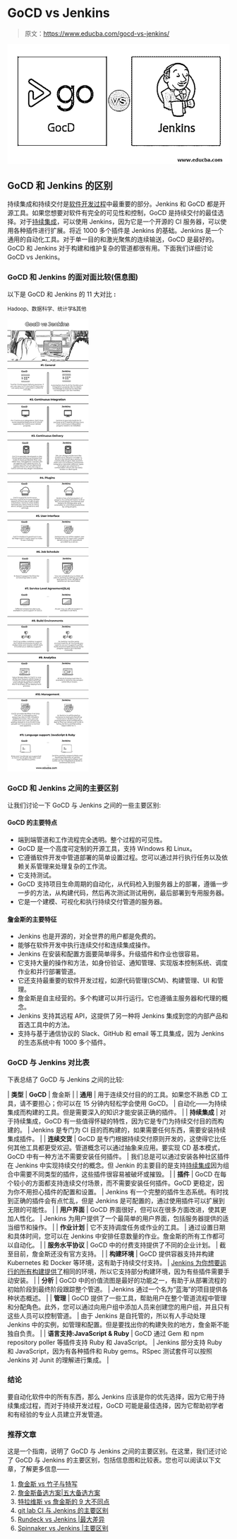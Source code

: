 # GoCD vs Jenkins

> 原文：<https://www.educba.com/gocd-vs-jenkins/>

![GoCD vs Jenkins](img/a9357a78f043e53264b20c10edf30651.png)



## GoCD 和 Jenkins 的区别

持续集成和持续交付是[软件开发过程](https://www.educba.com/what-is-software-development/)中最重要的部分。Jenkins 和 GoCD 都是开源工具。如果您想要对软件有完全的可见性和控制，GoCD 是持续交付的最佳选择。对于[持续集成](https://www.educba.com/continuous-integration-tools/)，可以使用 Jenkins，因为它是一个开源的 CI 服务器，可以使用各种插件进行扩展。将近 1000 多个插件是 Jenkins 的基础。Jenkins 是一个通用的自动化工具。对于单一目的和激光聚焦的连续输送，GoCD 是最好的。GoCD 和 Jenkins 对于构建和维护复杂的管道都很有用。下面我们详细讨论 GoCD vs Jenkins。

### GoCD 和 Jenkins 的面对面比较(信息图)

以下是 GoCD 和 Jenkins 的 11 大对比 **:**

<small>Hadoop、数据科学、统计学&其他</small>

![GocD-vs-Jenkins-info](img/18fff58df4cb37106776313327904777.png)



### GoCD 和 Jenkins 之间的主要区别

让我们讨论一下 GoCD 与 Jenkins 之间的一些主要区别:

#### GoCD 的主要特点

*   端到端管道和工作流程完全透明。整个过程的可见性。
*   GoCD 是一个高度可定制的开源工具，支持 Windows 和 Linux。
*   它遵循软件开发中管道部署的简单设置过程。您可以通过并行执行任务以及依赖关系管理来处理复杂的工作流。
*   它支持测试。
*   GoCD 支持项目生命周期的自动化，从代码检入到服务器上的部署，遵循一步一步的方法，从构建代码，然后再次测试测试用例，最后部署到专用服务器。
*   它是一个建模、可视化和执行持续交付管道的服务器。

#### 詹金斯的主要特征

*   Jenkins 也是开源的，对全世界的用户都是免费的。
*   能够在软件开发中执行连续交付和连续集成操作。
*   Jenkins 在安装和配置方面要简单得多。升级插件和作业也很容易。
*   它支持大量的操作和方法，如身份验证、通知管理、实现版本控制系统、调度作业和并行部署管道。
*   它还支持最重要的软件开发过程，如源代码管理(SCM)、构建管理、UI 和管理。
*   詹金斯是自主经营的。多个构建可以并行运行。它也遵循主服务器和代理的概念。
*   Jenkins 支持其远程 API，这提供了另一种将 Jenkins 集成到您的内部产品和首选工具中的方法。
*   支持与基于通信协议的 Slack、GitHub 和 email 等工具集成，因为 Jenkins 的生态系统中有 1000 多个插件。

### GoCD 与 Jenkins 对比表

下表总结了 GoCD 与 Jenkins 之间的比较:

| **类型** | **GoCD** | 詹金斯 |
| **通用** | 用于连续交付目的的工具。如果您不熟悉 CD 工具，请不要担心；你可以在 15 分钟内轻松学会使用 GoCD。 | 自动化——为持续集成而构建的工具。但是需要深入的知识才能安装正确的插件。 |
| **持续集成** | 对于持续集成，GoCD 有一些值得怀疑的特性，因为它是专门为持续交付目的而构建的。 | Jenkins 是专门为 CI 目的而构建的，如果需要任何东西，需要安装持续集成插件。 |
| **连续交货** | GoCD 是专门根据持续交付原则开发的，这使得它比任何其他工具都更受欢迎。管道概念可以通过抽象来应用。要实现 CD 基本模式，GoCD 中有一种方法不需要安装任何插件。 | 我们总是可以通过安装各种社区插件在 Jenkins 中实现持续交付的概念。但 Jenkin 的主要目的是支持[持续集成](https://www.educba.com/what-is-continuous-integration/)因为组合中需要不同类型的插件，这些插件很容易被破坏或摧毁。 |
| **插件** | GoCD 在每个较小的方面都支持连续交付场景，而不需要安装任何插件。GoCD 更稳定，因为你不用担心插件的配置和设置。 | Jenkins 有一个完整的插件生态系统。有时找到正确的插件会有点忙乱，但是 Jenkins 是可配置的，通过使用插件可以扩展到无限的可能性。 |
| **用户界面** | GoCD 界面很好，但可以在很多方面改进，使其更加人性化。 | Jenkins 为用户提供了一个最简单的用户界面，包括服务器提供的适当细节和操作。 |
| **作业计划** | 它不支持调度任务或作业的工具。 | 通过设置日期和具体时间，您可以在 Jenkins 中安排任意数量的作业。詹金斯的所有工作都可以自动化。 |
| **服务水平协议** | GoCD 中的付费支持提供了不同的企业计划。 | 截至目前，詹金斯还没有官方支持。 |
| **构建环境** | GoCD 提供容器支持并构建 Kubernetes 和 Docker 等环境，这有助于持续交付支持。 | [Jenkins 为你想要运行的所有构建提供了](https://www.educba.com/jenkins-vs-hudson/)相同的环境，所以它支持部分构建环境，因为有些插件需要手动安装。 |
| **分析** | GoCD 中的价值流图是最好的功能之一，有助于从部署流程的初始阶段到最终阶段跟踪整个管道。 | Jenkins 通过一个名为“蓝海”的项目提供各种状态概述。 |
| **管理** | GoCD 提供了一些工具，帮助用户在整个管道流程中管理和分配角色。此外，您可以通过向用户组中添加人员来创建您的用户组，并且只有这些人员可以控制管道。 | 由于 Jenkins 是自托管的，所以有人手动处理 Jenkins 中的实例，如管理和配置。但是要找出你的构建失败的地方，詹金斯不能独自负责。 |
| **语言支持:JavaScript & Ruby** | GoCD 通过 Gem 和 npm repository poller 等插件支持 Ruby 和 JavaScript。 | Jenkins 部分支持 Ruby 和 JavaScript，因为有各种插件和 Ruby gems。RSpec 测试套件可以按照 Jenkins 对 Junit 的理解进行集成。 |

### 结论

要自动化软件中的所有东西，那么 Jenkins 应该是你的优先选择，因为它用于持续集成过程，而对于持续开发过程，GoCD 可能是最佳选择，因为它帮助初学者和有经验的专业人员建立开发管道。

### 推荐文章

这是一个指南，说明了 GoCD 与 Jenkins 之间的主要区别。在这里，我们还讨论了 GoCD 与 Jenkins 的主要区别，包括信息图和比较表。您也可以阅读以下文章，了解更多信息——

1.  [詹金斯 vs 竹子与特写](https://www.educba.com/jenkins-vs-bamboo/)
2.  [詹金斯备选方案|五大备选方案](https://www.educba.com/jenkins-alternatives/)
3.  [特拉维斯 vs 詹金斯的 9 大不同点](https://www.educba.com/travis-vs-jenkins/)
4.  [git lab CI 与 Jenkins 的主要区别](https://www.educba.com/gitlab-ci-vs-jenkins/)
5.  [Rundeck vs Jenkins |最大差异](https://www.educba.com/rundeck-vs-jenkins/)
6.  [Spinnaker vs Jenkins |主要区别](https://www.educba.com/spinnaker-vs-jenkins/)





